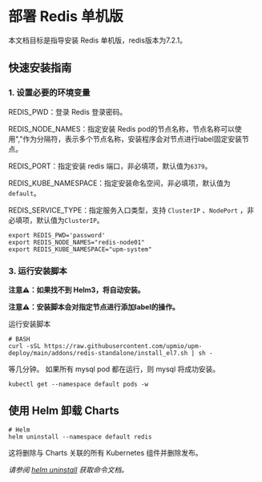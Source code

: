 # 部署 Redis 单机版

本文档目标是指导安装 Redis 单机版，redis版本为7.2.1。

## 快速安装指南

### 1. 设置必要的环境变量

REDIS_PWD：登录 Redis 登录密码。

REDIS_NODE_NAMES：指定安装 Redis pod的节点名称，节点名称可以使用","作为分隔符，表示多个节点名称，安装程序会对节点进行label固定安装节点。

REDIS_PORT：指定安装 redis 端口，非必填项，默认值为`6379`。

REDIS_KUBE_NAMESPACE：指定安装命名空间，非必填项，默认值为`default`。

REDIS_SERVICE_TYPE：指定服务入口类型，支持 `ClusterIP` 、`NodePort` ，非必填项，默认值为`ClusterIP`。

```console
export REDIS_PWD='password'
export REDIS_NODE_NAMES="redis-node01"
export REDIS_KUBE_NAMESPACE="upm-system"
```

### 3. 运行安装脚本

**注意⚠️：如果找不到 Helm3，将自动安装。**

**注意⚠️：安装脚本会对指定节点进行添加label的操作。**

运行安装脚本
```console
# BASH
curl -sSL https://raw.githubusercontent.com/upmio/upm-deploy/main/addons/redis-standalone/install_el7.sh | sh -
```

等几分钟。 如果所有 mysql pod 都在运行，则 mysql 将成功安装。

```console
kubectl get --namespace default pods -w
```

## 使用 Helm 卸载 Charts

```console
# Helm
helm uninstall --namespace default redis
```

这将删除与 Charts 关联的所有 Kubernetes 组件并删除发布。

_请参阅 [helm uninstall](https://helm.sh/docs/helm/helm_uninstall/) 获取命令文档。_
